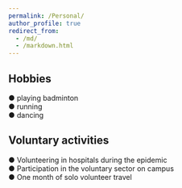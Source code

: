 ```yaml
---
permalink: /Personal/
author_profile: true
redirect_from: 
  - /md/
  - /markdown.html
---
```


## Hobbies
● playing badminton  
● running  
● dancing 

## Voluntary activities
● Volunteering in hospitals during the epidemic  
● Participation in the voluntary sector on campus  
● One month of solo volunteer travel  
